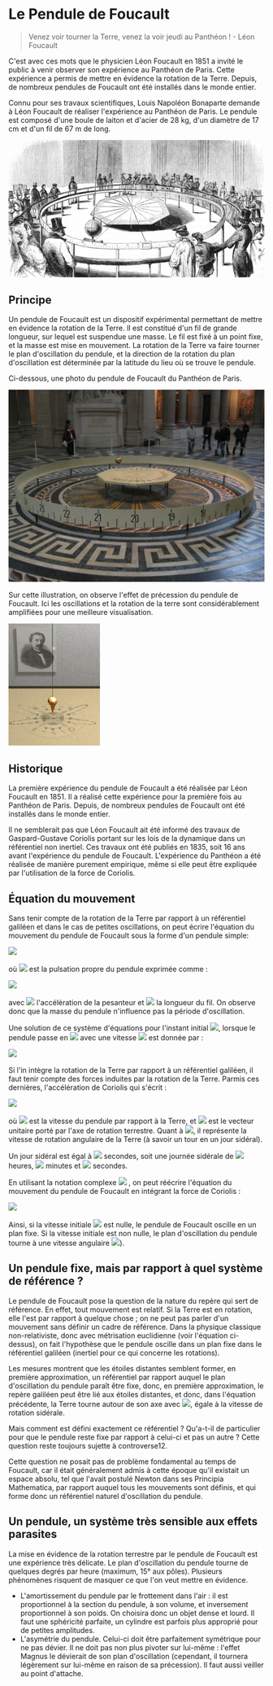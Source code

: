 # Le Pendule de Foucault

> Venez voir tourner la Terre, venez la voir jeudi au Panthéon ! - Léon Foucault

C'est avec ces mots que le physicien Léon Foucault en 1851 a invité le public à venir observer son expérience au Panthéon de Paris. Cette expérience a permis de mettre en évidence la rotation de la Terre. Depuis, de nombreux pendules de Foucault ont été installés dans le monde entier.

Connu pour ses travaux scientifiques, Louis Napoléon Bonaparte demande à Léon Foucault de réaliser l'expérience au Panthéon de Paris. Le pendule est composé d'une boule de laiton et d'acier de 28 kg, d'un diamètre de 17 cm et d'un fil de 67 m de long.

![Gravure](_media/pendulum-demo-engraving_web.jpg)

## Principe <!-- {docsify-ignore} -->

Un pendule de Foucault est un dispositif expérimental permettant de mettre en évidence la rotation de la Terre. Il est constitué d'un fil de grande longueur, sur lequel est suspendue une masse. Le fil est fixé à un point fixe, et la masse est mise en mouvement. La rotation de la Terre va faire tourner le plan d'oscillation du pendule, et la direction de la rotation du plan d'oscillation est déterminée par la latitude du lieu où se trouve le pendule.

Ci-dessous, une photo du pendule de Foucault du Panthéon de Paris.

![Pendule de Foucault](_media/Pendule_de_Foucault.jpg)

Sur cette illustration, on observe l'effet de précession du pendule de Foucault. Ici les oscillations et la rotation de la terre sont considérablement amplifiées pour une meilleure visualisation.

![Animation](_media/Foucault_pendulum_animated.gif)

## Historique <!-- {docsify-ignore} -->

La première expérience du pendule de Foucault a été réalisée par Léon Foucault en 1851. Il a réalisé cette expérience pour la première fois au Panthéon de Paris. Depuis, de nombreux pendules de Foucault ont été installés dans le monde entier.

Il ne semblerait pas que Léon Foucault ait été informé des travaux de Gaspard-Gustave Coriolis portant sur les lois de la dynamique dans un référentiel non inertiel. Ces travaux ont été publiés en 1835, soit 16 ans avant l'expérience du pendule de Foucault. L'expérience du Panthéon a été réalisée de manière purement empirique, même si elle peut être expliquée par l'utilisation de la force de Coriolis.

## Équation du mouvement <!-- {docsify-ignore} -->

Sans tenir compte de la rotation de la Terre par rapport à un référentiel galiléen et dans le cas de petites oscillations, on peut écrire l'équation du mouvement du pendule de Foucault sous la forme d'un pendule simple:

![](https://math.now.sh?from=%5Cleft%5C%7B%5Cbegin%7Barray%7D%7Bl%7D%5Cddot%7Bx%7D=-%5Comega%5E2x%5C%5C%5Cddot%7By%7D=-%5Comega%5E2y%5Cend%7Barray%7D%5Cright.%0A)


où ![](https://math.now.sh?from=\omega)
 est la pulsation propre du pendule exprimée comme :

![](https://math.now.sh?from=\omega=\sqrt{\frac{g}{L}})


avec ![](https://math.now.sh?from=g) l'accélération de la pesanteur et ![](https://math.now.sh?from=L) la longueur du fil. On observe donc que la masse du pendule n'influence pas la période d'oscillation.

Une solution de ce système d'équations pour l'instant initial ![](https://math.now.sh?from=t=0), lorsque le pendule passe en ![](https://math.now.sh?from=(x_0,y_0)) avec une vitesse ![](https://math.now.sh?from=V_0) est donnée par :

![](https://math.now.sh?from=%5Cleft%5C%7B%5Cbegin%7Barray%7D%7Bl%7Dx=%5Cfrac%7BV_0%7D%7B%5Comega%7D%5Csin(%5Comega%20t)%5C%5Cy=0%5Cend%7Barray%7D%5Cright.%0A)


Si l'in intègre la rotation de la Terre par rapport à un référentiel galiléen, il faut tenir compte des forces induites par la rotation de la Terre. Parmis ces dernières, l'accélération de Coriolis qui s'écrit :

![](https://math.now.sh?from=-2\Omega\left(\vec{k}\times\vec{V}\right))


où ![](https://math.now.sh?from=\vec{v}) est la vitesse du pendule par rapport à la Terre, et ![](https://math.now.sh?from=\vec{k}) est le vecteur unitaire porté par l'axe de rotation terrestre. Quant à ![](https://math.now.sh?from=\Omega), il représente la vitesse de rotation angulaire de la Terre (à savoir un tour en un jour sidéral).

Un jour sidéral est égal à ![](https://math.now.sh?from=86164.09054) secondes, soit une journée sidérale de ![](https://math.now.sh?from=23) heures, ![](https://math.now.sh?from=56) minutes et ![](https://math.now.sh?from=4) secondes.

En utilisant la notation complexe ![](https://math.now.sh?from=z=x+iy)
, on peut réécrire l'équation du mouvement du pendule de Foucault en intégrant la force de Coriolis :

![](https://math.now.sh?from=z(t)=\exp^{-i\Omega\sin(\thetat)}\left[z_0\left(\cos(\omega_0t)+i\frac{\Omega\sin\theta}{\omega_0}\sin(\omega_0t)\right)+\frac{\dot{z_0}}{\omega_0}\sin(\omega_0t)\right])


Ainsi, si la vitesse initiale ![](https://math.now.sh?from\dot{z_0}) est nulle, le pendule de Foucault oscille en un plan fixe. Si la vitesse initiale est non nulle, le plan d'oscillation du pendule tourne à une vitesse angulaire ![](https://math.now.sh?from\Omega\sin\theta)).

## Un pendule fixe, mais par rapport à quel système de référence ? <!-- {docsify-ignore} -->

Le pendule de Foucault pose la question de la nature du repère qui sert de référence. En effet, tout mouvement est relatif. Si la Terre est en rotation, elle l'est par rapport à quelque chose ; on ne peut pas parler d'un mouvement sans définir un cadre de référence. Dans la physique classique non-relativiste, donc avec métrisation euclidienne (voir l'équation ci-dessus), on fait l'hypothèse que le pendule oscille dans un plan fixe dans le référentiel galiléen (inertiel pour ce qui concerne les rotations).

Les mesures montrent que les étoiles distantes semblent former, en première approximation, un référentiel par rapport auquel le plan d'oscillation du pendule paraît être fixe, donc, en première approximation, le repère galiléen peut être lié aux étoiles distantes, et donc, dans l'équation précédente, la Terre tourne autour de son axe avec ![](https://math.now.sh?from\Omega), égale à la vitesse de rotation sidérale.

Mais comment est défini exactement ce référentiel ? Qu'a-t-il de particulier pour que le pendule reste fixe par rapport à celui-ci et pas un autre ? Cette question reste toujours sujette à controverse12.

Cette question ne posait pas de problème fondamental au temps de Foucault, car il était généralement admis à cette époque qu'il existait un espace absolu, tel que l'avait postulé Newton dans ses Principia Mathematica, par rapport auquel tous les mouvements sont définis, et qui forme donc un référentiel naturel d'oscillation du pendule.

## Un pendule, un système très sensible aux effets parasites <!-- {docsify-ignore} -->

La mise en évidence de la rotation terrestre par le pendule de Foucault est une expérience très délicate. Le plan d'oscillation du pendule tourne de quelques degrés par heure (maximum, 15° aux pôles). Plusieurs phénomènes risquent de masquer ce que l'on veut mettre en évidence.

- L'amortissement du pendule par le frottement dans l'air : il est proportionnel à la section du pendule, à son volume, et inversement proportionnel à son poids. On choisira donc un objet dense et lourd. Il faut une sphéricité parfaite, un cylindre est parfois plus approprié pour de petites amplitudes.
- L'asymétrie du pendule. Celui-ci doit être parfaitement symétrique pour ne pas dévier. Il ne doit pas non plus pivoter sur lui-même : l'effet Magnus le dévierait de son plan d'oscillation (cependant, il tournera légèrement sur lui-même en raison de sa précession). Il faut aussi veiller au point d'attache.